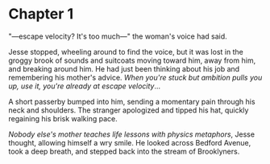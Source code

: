 # Chapter 1

"—escape velocity?  It's too much—" the woman's voice had said.

Jesse stopped, wheeling around to find the voice, but it was lost in the groggy brook of sounds and suitcoats moving toward him, away from him, and breaking around him. He had just been thinking about his job and remembering his mother's advice. _When you're stuck but ambition pulls you up, use it, you're already at escape velocity_...

A short passerby bumped into him, sending a momentary pain through his neck and shoulders. The stranger apologized and tipped his hat, quickly regaining his brisk walking pace.

_Nobody else's mother teaches life lessons with physics metaphors_, Jesse thought, allowing himself a wry smile. He looked across Bedford Avenue, took a deep breath, and stepped back into the stream of Brooklyners.
